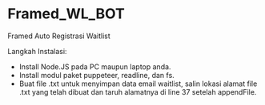 # Framed_WL_BOT
Framed Auto Registrasi Waitlist

Langkah Instalasi:
- Install Node.JS pada PC maupun laptop anda.
- Install modul paket puppeteer, readline, dan fs.
- Buat file .txt untuk menyimpan data email waitlist, salin lokasi alamat file .txt yang telah dibuat dan taruh alamatnya di line 37 setelah appendFile.
